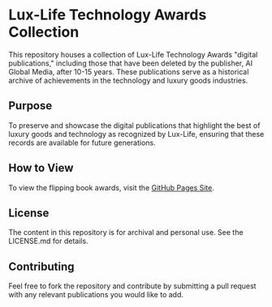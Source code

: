 # Lux-Life Technology Awards Collection

This repository houses a collection of Lux-Life Technology Awards "digital publications," including those that have been deleted by the publisher, AI Global Media, after 10-15 years. These publications serve as a historical archive of achievements in the technology and luxury goods industries.

## Purpose
To preserve and showcase the digital publications that highlight the best of luxury goods and technology as recognized by Lux-Life, ensuring that these records are available for future generations.

## How to View
To view the flipping book awards, visit the [GitHub Pages Site](https://<YOUR_USERNAME>.github.io/lux-life-tech-awards).

## License
The content in this repository is for archival and personal use. See the LICENSE.md for details.

## Contributing
Feel free to fork the repository and contribute by submitting a pull request with any relevant publications you would like to add.